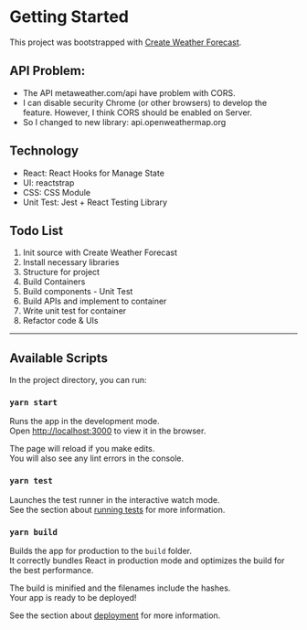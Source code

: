 # Getting Started

This project was bootstrapped with [Create Weather Forecast](https://github.com/facebook/create-react-app).

## API Problem:
- The API metaweather.com/api have problem with CORS.
- I can disable security Chrome (or other browsers) to develop the feature. However, I think CORS should be enabled on Server.
- So I changed to new library: api.openweathermap.org

## Technology
- React: React Hooks for Manage State
- UI: reactstrap
- CSS: CSS Module
- Unit Test: Jest + React Testing Library


## Todo List
1. Init source with Create Weather Forecast
2. Install necessary libraries
3. Structure for project
4. Build Containers
5. Build components - Unit Test
6. Build APIs and implement to container
7. Write unit test for container
8. Refactor code & UIs

---

## Available Scripts

In the project directory, you can run:

### `yarn start`

Runs the app in the development mode.\
Open [http://localhost:3000](http://localhost:3000) to view it in the browser.

The page will reload if you make edits.\
You will also see any lint errors in the console.

### `yarn test`

Launches the test runner in the interactive watch mode.\
See the section about [running tests](https://facebook.github.io/create-react-app/docs/running-tests) for more information.

### `yarn build`

Builds the app for production to the `build` folder.\
It correctly bundles React in production mode and optimizes the build for the best performance.

The build is minified and the filenames include the hashes.\
Your app is ready to be deployed!

See the section about [deployment](https://facebook.github.io/create-react-app/docs/deployment) for more information.

